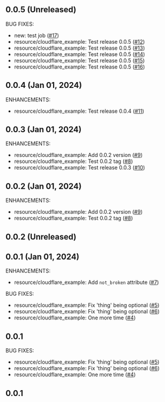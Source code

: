 ## 0.0.5 (Unreleased)

BUG FIXES:

* new: test job ([#17](https://github.com/cloudflare/terraform-provider-cloudflare/issues/17))
* resource/cloudflare_example: Test release 0.0.5 ([#12](https://github.com/cloudflare/terraform-provider-cloudflare/issues/12))
* resource/cloudflare_example: Test release 0.0.5 ([#13](https://github.com/cloudflare/terraform-provider-cloudflare/issues/13))
* resource/cloudflare_example: Test release 0.0.5 ([#14](https://github.com/cloudflare/terraform-provider-cloudflare/issues/14))
* resource/cloudflare_example: Test release 0.0.5 ([#15](https://github.com/cloudflare/terraform-provider-cloudflare/issues/15))
* resource/cloudflare_example: Test release 0.0.5 ([#16](https://github.com/cloudflare/terraform-provider-cloudflare/issues/16))

## 0.0.4 (Jan 01, 2024)

ENHANCEMENTS:

* resource/cloudflare_example: Test release 0.0.4 ([#11](https://github.com/cloudflare/terraform-provider-cloudflare/issues/11))

## 0.0.3 (Jan 01, 2024)

ENHANCEMENTS:

* resource/cloudflare_example: Add 0.0.2 version ([#9](https://github.com/cloudflare/terraform-provider-cloudflare/issues/9))
* resource/cloudflare_example: Test 0.0.2 tag ([#8](https://github.com/cloudflare/terraform-provider-cloudflare/issues/8))
* resource/cloudflare_example: Test release 0.0.3 ([#10](https://github.com/cloudflare/terraform-provider-cloudflare/issues/10))

## 0.0.2 (Jan 01, 2024)

ENHANCEMENTS:

* resource/cloudflare_example: Add 0.0.2 version ([#9](https://github.com/cloudflare/terraform-provider-cloudflare/issues/9))
* resource/cloudflare_example: Test 0.0.2 tag ([#8](https://github.com/cloudflare/terraform-provider-cloudflare/issues/8))

## 0.0.2 (Unreleased)

## 0.0.1 (Jan 01, 2024)

ENHANCEMENTS:

* resource/cloudflare_example: Add `not_broken` attribute ([#7](https://github.com/cloudflare/terraform-provider-cloudflare/issues/7))

BUG FIXES:

* resource/cloudflare_example: Fix 'thing' being optional ([#5](https://github.com/cloudflare/terraform-provider-cloudflare/issues/5))
* resource/cloudflare_example: Fix 'thing' being optional ([#6](https://github.com/cloudflare/terraform-provider-cloudflare/issues/6))
* resource/cloudflare_example: One more time ([#4](https://github.com/cloudflare/terraform-provider-cloudflare/issues/4))

## 0.0.1

BUG FIXES:

* resource/cloudflare_example: Fix 'thing' being optional ([#5](https://github.com/cloudflare/terraform-provider-cloudflare/issues/5))
* resource/cloudflare_example: Fix 'thing' being optional ([#6](https://github.com/cloudflare/terraform-provider-cloudflare/issues/6))
* resource/cloudflare_example: One more time ([#4](https://github.com/cloudflare/terraform-provider-cloudflare/issues/4))

## 0.0.1
